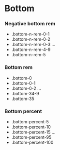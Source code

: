 # Bottom

### Negative bottom rem

- .bottom-n-rem-0-1
- .bottom-n-rem-0-2
- .bottom-n-rem-0-3
  ...
- .bottom-n-rem-4-9
- .bottom-n-rem-5

### Bottom rem

- .bottom-0
- .bottom-0-1
- .bottom-0-2
  ...
- .bottom-34-9
- .bottom-35

### Bottom percent

- .bottom-percent-5
- .bottom-percent-10
- .bottom-percent-15
  ...
- .bottom-percent-95
- .bottom-percent-100
